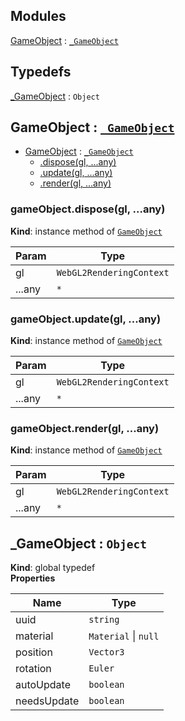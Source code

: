 ## Modules

<dl>
<dt><a href="#module_GameObject">GameObject</a> : <code><a href="#_GameObject">_GameObject</a></code></dt>
<dd></dd>
</dl>

## Typedefs

<dl>
<dt><a href="#_GameObject">_GameObject</a> : <code>Object</code></dt>
<dd></dd>
</dl>

<a name="module_GameObject"></a>

## GameObject : [<code>\_GameObject</code>](#_GameObject)

* [GameObject](#module_GameObject) : [<code>\_GameObject</code>](#_GameObject)
    * [.dispose(gl, ...any)](#module_GameObject+dispose)
    * [.update(gl, ...any)](#module_GameObject+update)
    * [.render(gl, ...any)](#module_GameObject+render)

<a name="module_GameObject+dispose"></a>

### gameObject.dispose(gl, ...any)
**Kind**: instance method of [<code>GameObject</code>](#module_GameObject)  

| Param | Type |
| --- | --- |
| gl | <code>WebGL2RenderingContext</code> | 
| ...any | <code>\*</code> | 

<a name="module_GameObject+update"></a>

### gameObject.update(gl, ...any)
**Kind**: instance method of [<code>GameObject</code>](#module_GameObject)  

| Param | Type |
| --- | --- |
| gl | <code>WebGL2RenderingContext</code> | 
| ...any | <code>\*</code> | 

<a name="module_GameObject+render"></a>

### gameObject.render(gl, ...any)
**Kind**: instance method of [<code>GameObject</code>](#module_GameObject)  

| Param | Type |
| --- | --- |
| gl | <code>WebGL2RenderingContext</code> | 
| ...any | <code>\*</code> | 

<a name="_GameObject"></a>

## \_GameObject : <code>Object</code>
**Kind**: global typedef  
**Properties**

| Name | Type |
| --- | --- |
| uuid | <code>string</code> | 
| material | <code>Material</code> \| <code>null</code> | 
| position | <code>Vector3</code> | 
| rotation | <code>Euler</code> | 
| autoUpdate | <code>boolean</code> | 
| needsUpdate | <code>boolean</code> | 

